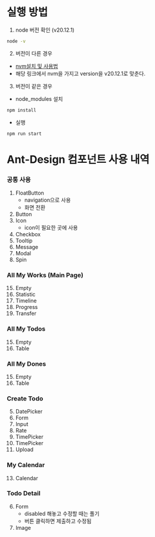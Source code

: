 # 실행 방법

1. node 버전 확인 (v20.12.1)

```bash
node -v
```

2. 버전이 다른 경우

- [nvm설치 및 사용법](https://sound-programming.tistory.com/186)
- 해당 링크에서 nvm을 가지고 version을 v20.12.1로 맞춘다.

3. 버전이 같은 경우

- node_modules 설치

```bash
npm install
```

- 실행

```bash
npm run start
```

# Ant-Design 컴포넌트 사용 내역

### 공통 사용

1. FloatButton
   - navigation으로 사용
   - 화면 전환
2. Button
3. Icon
   - icon이 필요한 곳에 사용
4. Checkbox
5. Tooltip
6. Message
7. Modal
8. Spin

### All My Works (Main Page)

15. Empty
16. Statistic
17. Timeline
18. Progress
19. Transfer

### All My Todos

15. Empty
16. Table

### All My Dones

15. Empty
16. Table

### Create Todo

5. DatePicker
6. Form
7. Input
8. Rate
9. TimePicker
10. TimePicker
11. Upload

### My Calendar

13. Calendar

### Todo Detail

6. Form
   - disabled 해놓고 수정할 때는 풀기
   - 버튼 클릭하면 제출하고 수정됨
15. Image
